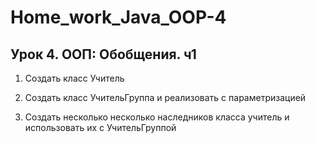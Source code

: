 # Home_work_Java_OOP-4

## Урок 4. ООП: Обобщения. ч1

1. Создать класс Учитель

2. Создать класс УчительГруппа и реализовать с параметризацией

3. Создать несколько несколько наследников класса учитель и использовать их с УчительГруппой
